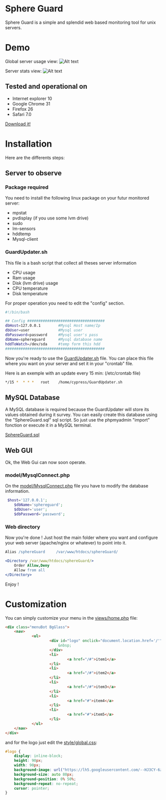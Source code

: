 # Sphere Guard

Sphere Guard is a simple and splendid web based monitoring tool for unix servers.


# Demo

Global server usage view:
![Alt text](https://lh5.googleusercontent.com/-OM3nLdYtyHI/Urbf5yqMiZI/AAAAAAAAByM/vQ0N3BAcxl8/w2234-h872-no/Capture+d%25E2%2580%2599e%25CC%2581cran+2013-12-22+a%25CC%2580+13.49.08.png "Global server usage")

Server stats view:
![Alt text](https://lh6.googleusercontent.com/-UK0ZacKukRs/Urbf56PGUqI/AAAAAAAAByI/hFNKdKU4f68/w2236-h912-no/Capture+d%25E2%2580%2599e%25CC%2581cran+2013-12-22+a%25CC%2580+13.49.17.png "Global server usage")


## Tested and operational on
* Internet explorer 10
* Google Chrome 31
* Firefox 26
* Safari 7.0

<a href="https://github.com/CypressXt/Sphere-Guard/releases/">Download it!</a>

# Installation
Here are the differents steps:

## Server to observe
### Package required
You need to install the following linux package on your futur monitored server:
* mpstat
* pvdisplay (if you use some lvm drive)
* sudo
* lm-sensors
* hddtemp
* Mysql-client

### GuardUpdater.sh
This file is a bash script that collect all theses server information
* CPU usage
* Ram usage
* Disk (lvm drive) usage
* CPU temperature
* Disk temperature

For proper operation you need to edit the "config" section.

```bash
#!/bin/bash

## Config ###################################
dbHost=127.0.0.1        #Mysql Host name/Ip
dbUser=user             #Mysql user
dbPassword=password     #Mysql user's pass
dbName=sphereguard	    #Mysql database name
hddToWatch=/dev/sda     #temp form this hdd
#############################################
```

Now you're ready to use the <a href="https://github.com/CypressXt/Sphere-Guard/blob/master/GuardUpdater.sh">GuardUpdater.sh</a> file.
You can place this file where you want on your server and set it in your "crontab" file.

Here is an exemple with an update every 15 min:
(/etc/crontab file)
```bash
*/15 *	* * *	root	/home/cypress/GuardUpdater.sh
```
## MySQL Database

A MySQL database is required because the GuardUpdater will store its values ​​obtained during it survey.
You can easily create this database using the "SphereGuard.sql" sql script. So just use the phpmyadmin "import" fonction or execute it in a MySQL terminal.

<a href="https://github.com/CypressXt/Sphere-Guard/blob/master/SphereGuard.sql">SphereGuard.sql</a>

## Web GUI

Ok, the Web Gui can now soon operate.

### model/MysqlConnect.php
On the <a href="https://github.com/CypressXt/Sphere-Guard/blob/master/model/MysqlConnect.php">model/MysqlConnect.php</a> file you have to modify the database information.

```php
 $host='127.0.0.1';
    $dbName='sphereguard';
    $dbUser='user';
    $dbPassword='password';
```
### Web directory

Now you're done ! 
Just host the main folder where you want and configure your web server (apache/nginx or whatever) to point into it.

```apache
Alias /sphereGuard     /var/www/htdocs/sphereGuard/

<Directory /var/www/htdocs/sphereGuard/>
    Order Allow,Deny
    Allow from all
</Directory>
```

Enjoy !

# Customization
You can simply customize your menu in the <a href="https://github.com/CypressXt/Sphere-Guard/blob/master/views/home.php">views/home.php</a> file:

```html
<div class="menuBot BgGlass">
    <nav>
            <ul>
                    <div id="logo" onclick="document.location.href='/'">
                        &nbsp;
                    </div>
                    <li>
                            <a href="/#">item1</a>
                    </li>
                    <li>
                            <a href="/#">item2</a>
                    </li>
                    <li>
                            <a href="/#">item3</a>
                    </li>
                    <li>
                            <a href="#">item4</a>
                    </li>
                    <li>
                            <a href="#">item5</a>
                    </li>
            </ul>
    </nav>
</div>
```

and for the logo just edit the <a href="https://github.com/CypressXt/Sphere-Guard/blob/master/views/home.php">style/global.css</a>:

```css
#logo {
	display: inline-block;
	height: 90px;
	width: 90px;
	background-image: url("https://lh5.googleusercontent.com/--HJ3CY-6zKE/UdF4Eg5Iv5I/AAAAAAAAAOE/bcS_F8htlu4/w416-h1000-no/logoCy.png");
	background-size: auto 80px;
	background-position: 0% 50%;
	background-repeat: no-repeat;
	cursor: pointer;
}
```

